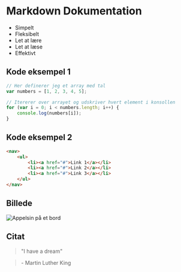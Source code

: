 # Markdown Dokumentation

- Simpelt 
- Fleksibelt 
- Let at lære
- Let at læse
- Effektivt 

## Kode eksempel 1 
```javascript
// Her definerer jeg et array med tal
var numbers = [1, 2, 3, 4, 5];

// Itererer over arrayet og udskriver hvert element i konsollen
for (var i = 0; i < numbers.length; i++) {
    console.log(numbers[i]);
}
```

## Kode eksempel 2

```html
<nav>
    <ul>
        <li><a href="#">Link 1</a></li>
        <li><a href="#">Link 2</a></li>
        <li><a href="#">Link 3</a></li>
    </ul>
</nav>
````

## Billede 

![Appelsin på et bord](/img/oranges.jpg)

## Citat

> "I have a dream"

> \- Martin Luther King 

